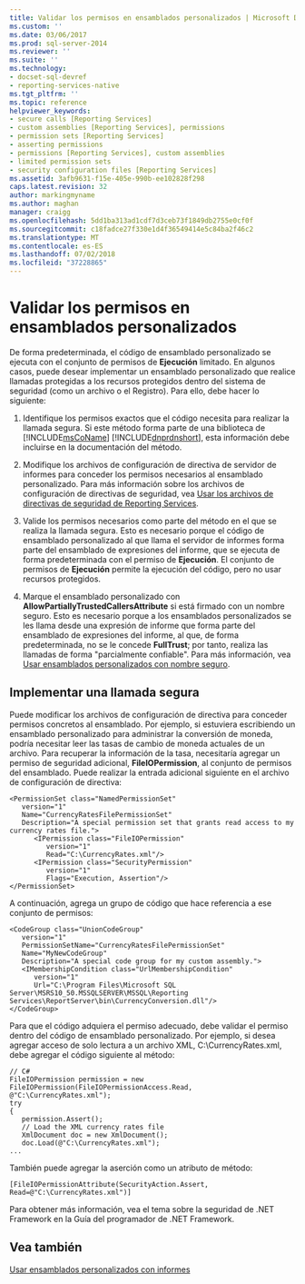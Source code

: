 ```yaml
---
title: Validar los permisos en ensamblados personalizados | Microsoft Docs
ms.custom: ''
ms.date: 03/06/2017
ms.prod: sql-server-2014
ms.reviewer: ''
ms.suite: ''
ms.technology:
- docset-sql-devref
- reporting-services-native
ms.tgt_pltfrm: ''
ms.topic: reference
helpviewer_keywords:
- secure calls [Reporting Services]
- custom assemblies [Reporting Services], permissions
- permission sets [Reporting Services]
- asserting permissions
- permissions [Reporting Services], custom assemblies
- limited permission sets
- security configuration files [Reporting Services]
ms.assetid: 3afb9631-f15e-405e-990b-ee102828f298
caps.latest.revision: 32
author: markingmyname
ms.author: maghan
manager: craigg
ms.openlocfilehash: 5dd1ba313ad1cdf7d3ceb73f1849db2755e0cf0f
ms.sourcegitcommit: c18fadce27f330e1d4f36549414e5c84ba2f46c2
ms.translationtype: MT
ms.contentlocale: es-ES
ms.lasthandoff: 07/02/2018
ms.locfileid: "37228865"
---
```

# <a name="asserting-permissions-in-custom-assemblies"></a>Validar los permisos en ensamblados personalizados
  De forma predeterminada, el código de ensamblado personalizado se ejecuta con el conjunto de permisos de **Ejecución** limitado. En algunos casos, puede desear implementar un ensamblado personalizado que realice llamadas protegidas a los recursos protegidos dentro del sistema de seguridad (como un archivo o el Registro). Para ello, debe hacer lo siguiente:  
  
1.  Identifique los permisos exactos que el código necesita para realizar la llamada segura. Si este método forma parte de una biblioteca de [!INCLUDE[msCoName](../../includes/msconame-md.md)] [!INCLUDE[dnprdnshort](../../includes/dnprdnshort-md.md)], esta información debe incluirse en la documentación del método.  
  
2.  Modifique los archivos de configuración de directiva de servidor de informes para conceder los permisos necesarios al ensamblado personalizado. Para más información sobre los archivos de configuración de directivas de seguridad, vea [Usar los archivos de directivas de seguridad de Reporting Services](../extensions/secure-development/using-reporting-services-security-policy-files.md).  
  
3.  Valide los permisos necesarios como parte del método en el que se realiza la llamada segura. Esto es necesario porque el código de ensamblado personalizado al que llama el servidor de informes forma parte del ensamblado de expresiones del informe, que se ejecuta de forma predeterminada con el permiso de **Ejecución**. El conjunto de permisos de **Ejecución** permite la ejecución del código, pero no usar recursos protegidos.  
  
4.  Marque el ensamblado personalizado con **AllowPartiallyTrustedCallersAttribute** si está firmado con un nombre seguro. Esto es necesario porque a los ensamblados personalizados se les llama desde una expresión de informe que forma parte del ensamblado de expresiones del informe, al que, de forma predeterminada, no se le concede **FullTrust**; por tanto, realiza las llamadas de forma "parcialmente confiable". Para más información, vea [Usar ensamblados personalizados con nombre seguro](using-strong-named-custom-assemblies.md).  
  
## <a name="implementing-a-secure-call"></a>Implementar una llamada segura  
 Puede modificar los archivos de configuración de directiva para conceder permisos concretos al ensamblado. Por ejemplo, si estuviera escribiendo un ensamblado personalizado para administrar la conversión de moneda, podría necesitar leer las tasas de cambio de moneda actuales de un archivo. Para recuperar la información de la tasa, necesitaría agregar un permiso de seguridad adicional, **FileIOPermission**, al conjunto de permisos del ensamblado. Puede realizar la entrada adicional siguiente en el archivo de configuración de directiva:  
  
```  
<PermissionSet class="NamedPermissionSet"  
   version="1"  
   Name="CurrencyRatesFilePermissionSet"  
   Description="A special permission set that grants read access to my currency rates file.">  
      <IPermission class="FileIOPermission"  
         version="1"  
         Read="C:\CurrencyRates.xml"/>  
      <IPermission class="SecurityPermission"  
         version="1"  
         Flags="Execution, Assertion"/>  
</PermissionSet>  
```  
  
 A continuación, agrega un grupo de código que hace referencia a ese conjunto de permisos:  
  
```  
<CodeGroup class="UnionCodeGroup"  
   version="1"  
   PermissionSetName="CurrencyRatesFilePermissionSet"  
   Name="MyNewCodeGroup"  
   Description="A special code group for my custom assembly.">  
   <IMembershipCondition class="UrlMembershipCondition"  
      version="1"  
      Url="C:\Program Files\Microsoft SQL Server\MSRS10_50.MSSQLSERVER\MSSQL\Reporting Services\ReportServer\bin\CurrencyConversion.dll"/>  
</CodeGroup>  
```  
  
 Para que el código adquiera el permiso adecuado, debe validar el permiso dentro del código de ensamblado personalizado. Por ejemplo, si desea agregar acceso de solo lectura a un archivo XML, C:\CurrencyRates.xml, debe agregar el código siguiente al método:  
  
```  
// C#  
FileIOPermission permission = new FileIOPermission(FileIOPermissionAccess.Read, @"C:\CurrencyRates.xml");  
try  
{  
   permission.Assert();  
   // Load the XML currency rates file  
   XmlDocument doc = new XmlDocument();  
   doc.Load(@"C:\CurrencyRates.xml");  
...  
```  
  
 También puede agregar la aserción como un atributo de método:  
  
```  
[FileIOPermissionAttribute(SecurityAction.Assert, Read=@"C:\CurrencyRates.xml")]  
```  
  
 Para obtener más información, vea el tema sobre la seguridad de .NET Framework en la Guía del programador de .NET Framework.  
  
## <a name="see-also"></a>Vea también  
 [Usar ensamblados personalizados con informes](using-custom-assemblies-with-reports.md)  
  
  

